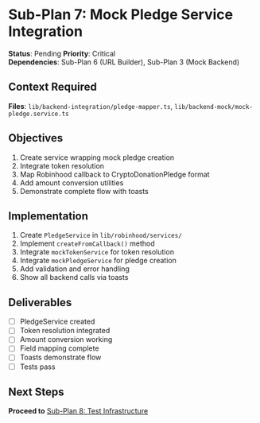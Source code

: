 # Sub-Plan 7: Mock Pledge Service Integration

**Status**: Pending
**Priority**: Critical  
**Dependencies**: Sub-Plan 6 (URL Builder), Sub-Plan 3 (Mock Backend)

## Context Required

**Files**: `lib/backend-integration/pledge-mapper.ts`, `lib/backend-mock/mock-pledge.service.ts`

## Objectives

1. Create service wrapping mock pledge creation
2. Integrate token resolution
3. Map Robinhood callback to CryptoDonationPledge format
4. Add amount conversion utilities
5. Demonstrate complete flow with toasts

## Implementation

1. Create `PledgeService` in `lib/robinhood/services/`
2. Implement `createFromCallback()` method
3. Integrate `mockTokenService` for token resolution
4. Integrate `mockPledgeService` for pledge creation
5. Add validation and error handling
6. Show all backend calls via toasts

## Deliverables

- [ ] PledgeService created
- [ ] Token resolution integrated
- [ ] Amount conversion working
- [ ] Field mapping complete
- [ ] Toasts demonstrate flow
- [ ] Tests pass

## Next Steps

**Proceed to** [Sub-Plan 8: Test Infrastructure](./sub-plan-8-test-infrastructure.md)


